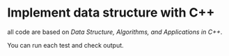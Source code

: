 # Implement data structure with C++

all code are based on _Data Structure, Algorithms, and Applications in C++_.

You can run each test and check output.